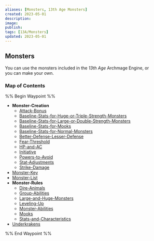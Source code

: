 ```yaml
---
aliases: [Monsters, 13th Age Monsters]
created: 2023-05-01
description: 
image: 
publish: 
tags: [13A/Monsters]
updated: 2023-05-01
---
```

## Monsters
You can use the monsters included in the *13th* *Age* Archmage Engine, or you can make your own.

### Map of Contents

%% Begin Waypoint %%
- **Monster-Creation**
	- [Attack-Bonus](./Monster-Creation/Attack-Bonus.md)
	- [Baseline-Stats-for-Huge-or-Triple-Strength-Monsters](./Monster-Creation/Baseline-Stats-for-Huge-or-Triple-Strength-Monsters.md)
	- [Baseline-Stats-for-Large-or-Double-Strength-Monsters](./Monster-Creation/Baseline-Stats-for-Large-or-Double-Strength-Monsters.md)
	- [Baseline-Stats-for-Mooks](./Monster-Creation/Baseline-Stats-for-Mooks.md)
	- [Baseline-Stats-for-Normal-Monsters](./Monster-Creation/Baseline-Stats-for-Normal-Monsters.md)
	- [Better-Defense-Lesser-Defense](./Monster-Creation/Better-Defense-Lesser-Defense.md)
	- [Fear-Threshold](./Monster-Creation/Fear-Threshold.md)
	- [HP-and-AC](./Monster-Creation/HP-and-AC.md)
	- [Initiative](./Monster-Creation/Initiative.md)
	- [Powers-to-Avoid](./Monster-Creation/Powers-to-Avoid.md)
	- [Stat-Adjustments](./Monster-Creation/Stat-Adjustments.md)
	- [Strike-Damage](./Monster-Creation/Strike-Damage.md)
- [Monster-Key](./Monster-Key.md)
- [Monster-List](./Monster-List.md)
- **Monster-Rules**
	- [Dire-Animals](./Monster-Rules/Dire-Animals.md)
	- [Group-Abilities](./Monster-Rules/Group-Abilities.md)
	- [Large-and-Huge-Monsters](./Monster-Rules/Large-and-Huge-Monsters.md)
	- [Leveling-Up](./Monster-Rules/Leveling-Up.md)
	- [Monster-Abilities](./Monster-Rules/Monster-Abilities.md)
	- [Mooks](./Monster-Rules/Mooks.md)
	- [Stats-and-Characteristics](./Monster-Rules/Stats-and-Characteristics.md)
- [Underkrakens](./Underkrakens.md)

%% End Waypoint %%
